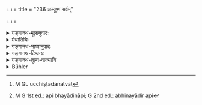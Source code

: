 +++
title = "236 अत्युष्णं सर्वम्"

+++

<details><summary>गङ्गानथ-मूलानुवादः</summary>

All the food should be very hot, and they should eat with controlled speech; when asked by the giver, the Brāhmaṇas should not describe the qualities of the sacrificial food.—(236)
</details>

<details><summary>मेधातिथिः</summary>

उष्णम् एव **अत्युष्णम्** अतिगतम् उष्णम् इति । प्रपतितपर्णः प्रपर्ण इति यथा । **सर्वम् अन्नं** गुणाश् च । यस्योष्णस्य भोजनम् उचितं तत्रैवेदम् उष्णताविधानम्, न तु दध्योदनादेः, यत् तद् उष्णम् अप्रीतिकरं व्याधिजनकं च । तत्र "हर्षयेद् ब्राह्मणान्" (म्ध् ३.२२३) इति विरुध्येत । 

- उष्णभोजनविधानाच् च न सकृत् सर्वम् अन्नं परिवेष्टव्यम् । तथा हि बहुभोजिनां शीतं भवेद् अन्नम् । तस्माद् भुक्ते पुनर् दद्यात् । न च भुञ्जानेभ्य उच्छिष्टत्वात्[^४०४] दानम् अयुक्तम् इति वाच्यम् । भोजनविधिर् एवंरूप एव । आ टृप्तेर् भोजयितुर् व्यापारः । न ह्य् अत्रौदनादि प्रतिग्राह्यतया संबध्यते । अत एव न तत्र प्रतिग्रहमन्त्र ओदनादिषु प्रयुज्यते । 


[^४०४]:
     M GL ucchiṣṭadānatvāt

- **वाग्यताः** वाक् यता नियमिता यैः । छान्दसः परनिपातः । वाचा वा यताः । साधनं कृतेति समासः । कर्तृवचनश् च तदा यतशब्दः व्यापारनिषेधो नियमनम्, वाचश् च व्यापारः शब्दोच्चारणम्, तत्प्रतिषेधः क्रियते । व्यक्ताव्यक्तशब्दोच्चारणं न कर्तव्यम् । **हविषो गुणा** न च वक्तव्याः । "इष्टैः सद्भिर् भुञ्जानैर् दात्रे न विवक्षितम्" इति स्मरन्ति ।

- <u>ननु</u> वाङ्नियमाद् एवैतत् सिद्धम् ।

- <u>सत्यम्</u> । अभिनयादिनापि[^४०५] न कर्तव्यम् । ब्रूविः प्रतिपादने वर्तते । **ब्रूयुर्** इति न शब्दोच्चारणम् एव ॥ ३.२२६ ॥


[^४०५]:
     M G 1st ed.: api bhayādināpi; G 2nd ed.: abhinayādir api
</details>

<details><summary>गङ्गानथ-भाष्यानुवादः</summary>

‘*Atyuṣṇa*,’ ‘very hot,’ stands for ‘hot;’ the term being expounded as ‘*atigatam uṣṇam*,’ ‘with heat developed;’ just as ‘*praparṇa*’ stands for ‘*prapatitaparṇa*,’ ‘that of which the leaves have fallen.’

‘*All*’—*i.e*., the food as well as the seasonings.

This injunction regarding ‘being hot’ applies to only those things which ought to be eaten hot, and not to rice cooked in curd and such things, which, when eaten hot, are disagreeable and harmful; and this would be contrary to what has been said before regarding ‘bringing delight to the Brāhmaṇas.’

In view of the injunction of eating hot food, the entire quantity should not be served at once; as, in that case, for persons who eat much, it would become cold. Hence, as the food is eaten little by little, more should be given. It will not be right to argue that “the food out of which a part has been served becomes a ‘remnant,’ and it would not be right to serve it as such;” because the rule regarding feeding is that the action of the eater extends till his complete satisfaction. Further, the Rice and other things do not come in, in the act of feeding, as ‘gifts to be received;’ that is why there is no reciting of mantras connected with the receiving of gifts, over the Rice and other articles of food.

‘*With controlled speech*’—*i.e*., having their speech under full control; the reversed order of the two terms of the compound is an archaism. Or, the compound ‘*vāgyatāḥ*’ may be expounded as ‘*vacā yatāḥ*,’ ‘controlled of speech;’ the compound in this case being in accordance with Pāṇini’s aphorism, ‘*Sādhanam kṛtā*’; and, in this sense, the term ‘*yataḥ*’ would have the sense of the active past-participle. ‘Control’ means *stopping of operation*; and the ‘operation’ of ‘speech’ is *uttering of words*; and it is this latter that is prohibited; the meaning being that no words, distinct or indistinct, shall be uttered.

Nor are the qualities of the food to be described. It has been declared that ‘excellent and well-behaved people, while taking food, shall not speak to the giver.’

“This injunction is already implied by that relating to the control of speech.”

True; what is meant by the second injunction is that it should not be done by gestures even; the root ‘*brū*’ denotes *describing*; so that the word ‘*brūyuḥ*’ does not necessarily mean *articulate utterance*.—(236)
</details>

<details><summary>गङ्गानथ-टिप्पन्यः</summary>

This verse is quoted in *Parāśaramādhava* (Ācāra, p. 748), which
explains that the addition of the particle ‘*eva*’ is meant to emphasise
that ‘they should not give up eating, even though they may happen to
touch one another.’

The second half of the verse is quoted in *Aparārka* (p. 497);—in
*Śrāddhakriyākaumudī* (p. 170), which says that this verse forbids the
praising of the food even by means of gestures;—and in
*Gadādharapaddhati* (Kāla, p. 553), which adds the same note.
</details>

<details><summary>गङ्गानथ-तुल्य-वाक्यानि</summary>

**(verses 3.236-237)  
**

*Viṣṇu* (71.19).—\[Reproduces Manu.\]

*Vaśiṣṭha* (11.29).—\[Do.\]

But in both the reading is ‘*uṣṇam*’ for ‘*uṣmā*.’

*Śāṅkha* (Parāśaramādhava, p. 749).—‘If he describes the excellences of
the food...he destroys the Śrāddha and becomes degraded.’

*Śāṅkha-Likhita* (Aparārka, p. 497).—‘The Brāhmaṇas shall not describe,
praise or decry the food. They should say nothing except by the gesture
of the hand. The Pitṛs partake of the food only so long as it is on the
ground, until it is praised, and so long as it is hot, except in the
case of fruits, roots and drinks.’
</details>

<details><summary>Bühler</summary>

236	All the food must be very hot, and the (guests) shall eat in silence; (even though) asked by the giver (of the feast), the Brahmanas shall not proclaim the qualities of the sacrificial food.
</details>
